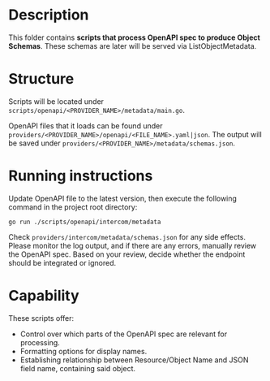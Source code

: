 # Description

This folder contains **scripts that process OpenAPI spec to produce Object Schemas**.
These schemas are later will be served via ListObjectMetadata.

# Structure

Scripts will be located under `scripts/openapi/<PROVIDER_NAME>/metadata/main.go`.

OpenAPI files that it loads can be found under `providers/<PROVIDER_NAME>/openapi/<FILE_NAME>.yaml|json`.
The output will be saved under `providers/<PROVIDER_NAME>/metadata/schemas.json`.

# Running instructions

Update OpenAPI file to the latest version, then execute the following command in the project root directory:

```
go run ./scripts/openapi/intercom/metadata
```
Check `providers/intercom/metadata/schemas.json` for any side effects. Please monitor the log output,
and if there are any errors, manually review the OpenAPI spec. Based on your review,
decide whether the endpoint should be integrated or ignored.

# Capability

These scripts offer:
* Control over which parts of the OpenAPI spec are relevant for processing.
* Formatting options for display names.
* Establishing relationship between Resource/Object Name and JSON field name, containing said object.
